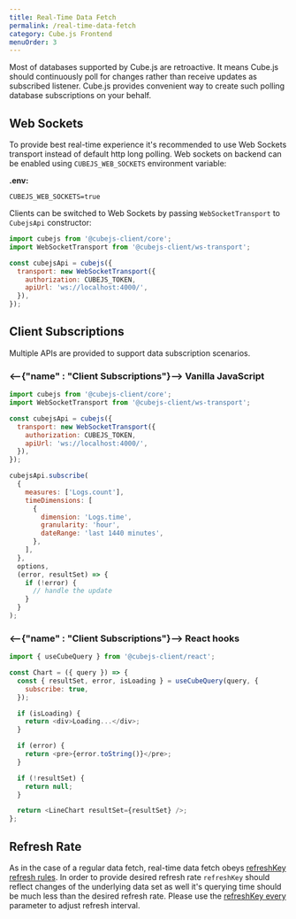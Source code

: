 ```yaml
---
title: Real-Time Data Fetch
permalink: /real-time-data-fetch
category: Cube.js Frontend
menuOrder: 3
---
```


Most of databases supported by Cube.js are retroactive. It means Cube.js should
continuously poll for changes rather than receive updates as subscribed
listener. Cube.js provides convenient way to create such polling database
subscriptions on your behalf.

## Web Sockets

To provide best real-time experience it's recommended to use Web Sockets
transport instead of default http long polling. Web sockets on backend can be
enabled using `CUBEJS_WEB_SOCKETS` environment variable:

**.env:**

```dotenv
CUBEJS_WEB_SOCKETS=true
```

Clients can be switched to Web Sockets by passing `WebSocketTransport` to
`CubejsApi` constructor:

```javascript
import cubejs from '@cubejs-client/core';
import WebSocketTransport from '@cubejs-client/ws-transport';

const cubejsApi = cubejs({
  transport: new WebSocketTransport({
    authorization: CUBEJS_TOKEN,
    apiUrl: 'ws://localhost:4000/',
  }),
});
```

## Client Subscriptions

Multiple APIs are provided to support data subscription scenarios.

### <--{"name" : "Client Subscriptions"}-->  Vanilla JavaScript

```javascript
import cubejs from '@cubejs-client/core';
import WebSocketTransport from '@cubejs-client/ws-transport';

const cubejsApi = cubejs({
  transport: new WebSocketTransport({
    authorization: CUBEJS_TOKEN,
    apiUrl: 'ws://localhost:4000/',
  }),
});

cubejsApi.subscribe(
  {
    measures: ['Logs.count'],
    timeDimensions: [
      {
        dimension: 'Logs.time',
        granularity: 'hour',
        dateRange: 'last 1440 minutes',
      },
    ],
  },
  options,
  (error, resultSet) => {
    if (!error) {
      // handle the update
    }
  }
);
```

### <--{"name" : "Client Subscriptions"}-->  React hooks

```javascript
import { useCubeQuery } from '@cubejs-client/react';

const Chart = ({ query }) => {
  const { resultSet, error, isLoading } = useCubeQuery(query, {
    subscribe: true,
  });

  if (isLoading) {
    return <div>Loading...</div>;
  }

  if (error) {
    return <pre>{error.toString()}</pre>;
  }

  if (!resultSet) {
    return null;
  }

  return <LineChart resultSet={resultSet} />;
};
```

## Refresh Rate

As in the case of a regular data fetch, real-time data fetch obeys
[refreshKey refresh rules](caching#refresh-keys). In order to provide desired
refresh rate `refreshKey` should reflect changes of the underlying data set as
well it's querying time should be much less than the desired refresh rate.
Please use the [refreshKey every](/schema/reference/cube#refresh-key)
parameter to adjust refresh interval.

